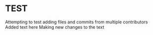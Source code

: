 # TEST
Attempting to test adding files and commits from multiple contributors
Added text here
Making new changes to the text
